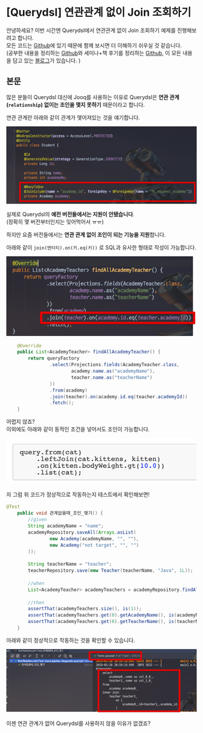 # [Querydsl] 연관관계 없이 Join 조회하기

안녕하세요? 이번 시간엔 Querydsl에서 연관관계 없이 Join 조회하기 예제를 진행해보려고 합니다.  
모든 코드는 [Github](https://github.com/jojoldu/blog-code/tree/master/spring-boot-querydsl)에 있기 때문에 함께 보시면 더 이해하기 쉬우실 것 같습니다.  
(공부한 내용을 정리하는 [Github](https://github.com/jojoldu/blog-code)와 세미나+책 후기를 정리하는 [Github](https://github.com/jojoldu/review), 이 모든 내용을 담고 있는 [블로그](http://jojoldu.tistory.com/)가 있습니다. )<br/>
 

## 본문

많은 분들이 Querydsl 대신에 Jooq를 사용하는 이유로 Querydsl은 **연관 관계(```relationship```) 없이는 조인을 맺지 못하기** 때문이라고 합니다.  
  
연관 관계란 아래와 같이 관계가 맺어져있는 것을 얘기합니다.  

![](./images/relation1.png)

실제로 Querydsl의 **예전 버전들에서는 지원이 안됐습니다**.  
(정확히 몇 버전부터인지는 잊어먹어서 ㅠㅠ)  
  
하지만 요즘 버전들에서는 **연관 관계 없이 조인이 되는 기능을 지원**합니다.  
  
아래와 같이 ```join(엔티티).on(키.eq(키))``` 로 SQL과 유사한 형태로 작성이 가능합니다.  

![](./images/relation2.png)

```java
    @Override
    public List<AcademyTeacher> findAllAcademyTeacher() {
        return queryFactory
                .select(Projections.fields(AcademyTeacher.class,
                        academy.name.as("academyName"),
                        teacher.name.as("teacherName")
                ))
                .from(academy)
                .join(teacher).on(academy.id.eq(teacher.academyId))
                .fetch();
    }
```

어렵지 않죠?  
이외에도 아래와 같이 동적인 조건을 넣어서도 조인이 가능합니다.

![](./images/relation3.png)
  
자 그럼 위 코드가 정상적으로 작동하는지 테스트에서 확인해보면!

```java
@Test
    public void 관계없을때_조인_맺기() {
        //given
        String academyName = "name";
        academyRepository.saveAll(Arrays.asList(
                new Academy(academyName, "", ""),
                new Academy("not target", "", "")
        ));

        String teacherName = "teacher";
        teacherRepository.save(new Teacher(teacherName, "Java", 1L));

        //when
        List<AcademyTeacher> academyTeachers = academyRepository.findAllAcademyTeacher();

        //then
        assertThat(academyTeachers.size(), is(1));
        assertThat(academyTeachers.get(0).getAcademyName(), is(academyName));
        assertThat(academyTeachers.get(0).getTeacherName(), is(teacherName));
    }
```

아래와 같이 정상적으로 작동하는 것을 확인할 수 있습니다.

![](./images/result1.png)

이젠 연관 관계가 없어 Querydsl를 사용하지 않을 이유가 없겠죠?
